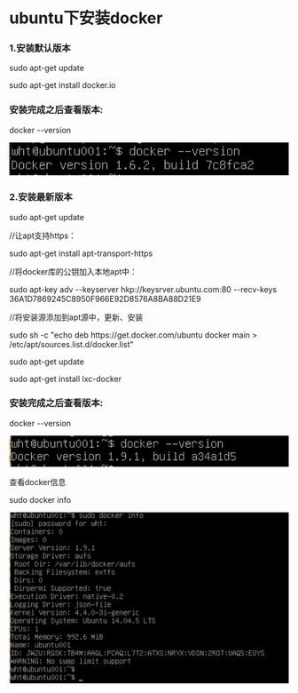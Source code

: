 
<h1>ubuntu下安装docker</h1>

<h3>1.安装默认版本</h3>
<p>sudo apt-get update</p>
<p>sudo apt-get install docker.io</p>
<h3>安装完成之后查看版本:</h3>
<p>docker --version</p>
<img src="./assets/1.png" />

<h3>2.安装最新版本</h3>
<p>sudo apt-get update</p>
<p>//让apt支持https：</p>
<p>sudo apt-get install apt-transport-https</p>
<p>//将docker库的公钥加入本地apt中：</p>
<p>sudo apt-key adv --keyserver hkp://keysrver.ubuntu.com:80 --recv-keys 36A1D7869245C8950F966E92D8576A8BA88D21E9</p>
<p>//将安装源添加到apt源中，更新、安装</p>
<p>sudo sh -c "echo deb https://get.docker.com/ubuntu docker main > /etc/apt/sources.list.d/docker.list"</p>
<p>sudo apt-get update</p>
<p>sudo apt-get install lxc-docker</p>
<h3>安装完成之后查看版本:</h3>
<p>docker --version</p>
<img src="./assets/2.png" />
<p>查看docker信息</p>
<p>sudo docker info</p>
<img src="./assets/3.png" />
